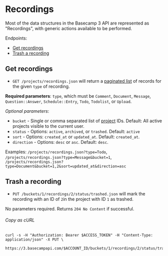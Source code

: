 Recordings
==========

Most of the data structures in the Basecamp 3 API are represented as "Recordings", with generic actions available to be performed.

Endpoints:

- [Get recordings](#get-recordings)
- [Trash a recording](#trash-a-recording)

Get recordings
--------------

* `GET /projects/recordings.json` will return a [paginated list][1] of records for the given `type` of recording.

**Required parameters**: `type`, which must be `Comment`, `Document`, `Message`, `Question::Answer`, `Schedule::Entry`, `Todo`, `Todolist`, or `Upload`.

_Optional parameters_:

* `bucket` - Single or comma separated list of [project][2] IDs. Default: All active projects visible to the current user.
* `status` - Options: `active`, `archived`, or `trashed`. Default: `active`
* `sort` - Options: `created_at` or `updated_at`. Default: `created_at`.
* `direction` - Options: `desc` or `asc`. Default: `desc`.

Examples: `/projects/recordings.json?type=Todo`, `/projects/recordings.json?type=Message&bucket=1`, `/projects/recordings.json?type=Document&bucket=1,2&sort=updated_at&direction=asc`


Trash a recording
-----------------

* `PUT /buckets/1/recordings/2/status/trashed.json` will mark the recording with an ID of `2`in the project with ID `1` as trashed.

No parameters required. Returns `204 No Content` if successful.

###### Copy as cURL

``` shell
curl -s -H "Authorization: Bearer $ACCESS_TOKEN" -H "Content-Type: application/json" -X PUT \
  https://3.basecampapi.com/$ACCOUNT_ID/buckets/1/recordings/2/status/trashed.json
```

[1]: https://github.com/basecamp/bc3-api/blob/master/README.md#pagination
[2]: https://github.com/basecamp/bc3-api/blob/master/sections/projects.md#projects
